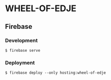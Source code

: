 # WHEEL-OF-EDJE

## Firebase

### Development

```script
$ firebase serve
```

### Deployment

```script
$ firebase deploy --only hosting:wheel-of-edje
```
